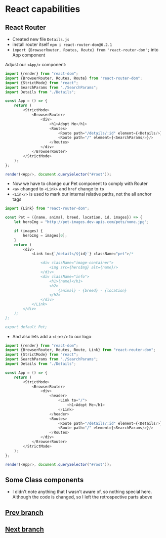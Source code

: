 # React capabilities

## React Router

* Created new file `Details.js`
* install router itself `npm i react-router-dom@6.2.1`
* `import {BrowserRouter, Routes, Route} from 'react-router-dom';` into App component

Adjust our `<App/>` component:

```js
import {render} from "react-dom";
import {BrowserRouter, Routes, Route} from "react-router-dom";
import {StrictMode} from "react";
import SearchParams from "./SearchParams";
import Details from "./Details";

const App = () => {
    return (
        <StrictMode>
            <BrowserRouter>
                <div>
                    <h1>Adopt Me</h1>
                    <Routes>
                        <Route path="/details/:id" element={<Details/>}/>
                        <Route path="/" element={<SearchParams/>}/>
                    </Routes>
                </div>
            </BrowserRouter>
        </StrictMode>
    );
};

render(<App/>, document.querySelector("#root"));

```

* Now we have to change our Pet component to comply with Router
* `<a>` changed to `<Link>` and `href` change to `to`
* `<Link/>` is used to mark our internal relative paths, not the all anchor tags

```js
import {Link} from "react-router-dom";

const Pet = ({name, animal, breed, location, id, images}) => {
    let heroImg = "http://pet-images.dev-apis.com/pets/none.jpg";

    if (images) {
        heroImg = images[0];
    }
    return (
        <div>
            <Link to={`/details/${id}`} className="pet">/*

                <div className="image-container">
                    <img src={heroImg} alt={name}/>
                </div>
                <div className="info">
                    <h1>{name}</h1>
                    <h2>
                        {animal} - {breed} - {location}
                    </h2>
                </div>
            </Link>
        </div>
    );
};

export default Pet;

```

* And also lets add a `<Link/>` to our logo

```js
import {render} from "react-dom";
import {BrowserRouter, Routes, Route, Link} from "react-router-dom";
import {StrictMode} from "react";
import SearchParams from "./SearchParams";
import Details from "./Details";

const App = () => {
    return (
        <StrictMode>
            <BrowserRouter>
                <div>
                    <header>
                        <Link to="/">
                            <h1>Adopt Me</h1>
                        </Link>
                    </header>
                    <Routes>
                        <Route path="/details/:id" element={<Details/>}/>
                        <Route path="/" element={<SearchParams/>}/>
                    </Routes>
                </div>
            </BrowserRouter>
        </StrictMode>
    );
};

render(<App/>, document.querySelector("#root"));

```

## Some Class components

* I didn't note anything that I wasn't aware of, so nothing special here. Although the code is changed, so I left the
  retrospective parts above
  
## [Prev branch](https://github.com/skochdev/react-intro-v7/blob/07-component-composition)
## [Next branch](https://github.com/skochdev/react-intro-v7/tree/09-error-boundaries)
